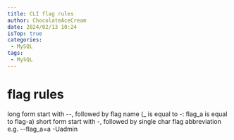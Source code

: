 ```yaml
---
title: CLI flag rules
author: ChocolateAceCream
date: 2024/02/13 10:24
isTop: true
categories:
 - MySQL
tags:
 - MySQL
---
```


# flag rules <Badge text="MySQL" type="warning" />

long form start with --, followed by flag name (_ is equal to -: flag_a is equal to flag-a)
short form start with -, followed by single char flag abbreviation
e.g.
--flag_a=a
-Uadmin



